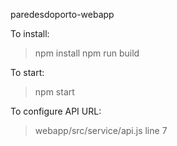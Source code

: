 paredesdoporto-webapp

To install: 
> npm install
> npm run build

To start:
> npm start

To configure API URL:
> webapp/src/service/api.js line 7
